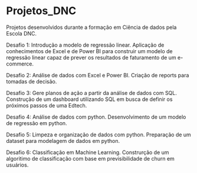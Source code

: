 # Projetos_DNC
Projetos desenvolvidos durante a formação em Ciência de dados pela Escola DNC.

Desafio 1: Introdução a modelo de regressão linear.
Aplicação de conhecimentos de Excel e de Power BI para construir um modelo de regressão linear capaz de prever os resultados de faturamento de um e-commerce.

Desafio 2: Análise de dados com Excel e Power BI.
Criação de reports para tomadas de decisão.

Desafio 3: Gere planos de ação a partir da análise de dados com SQL.
Construção de um dashboard utilizando SQL em busca de definir os próximos passos de uma Edtech.

Desafio 4: Análise de dados com python.
Desenvolvimento de um modelo de regressão em python.

Desafio 5: Limpeza e organização de dados com python.
Preparação de um dataset para modelagem de dados em python.

Desafio 6: Classificação em Machine Learning.
Construrção de um algoritimo de classificação com base em previsibilidade de churn em usuários.
